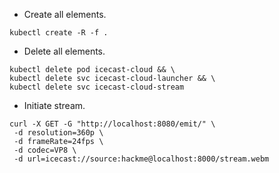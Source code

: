 * Create all elements.
```shell script
kubectl create -R -f .
```
* Delete all elements.
```shell script
kubectl delete pod icecast-cloud && \
kubectl delete svc icecast-cloud-launcher && \
kubectl delete svc icecast-cloud-stream
```
* Initiate stream.
```shell script
curl -X GET -G "http://localhost:8080/emit/" \
 -d resolution=360p \
 -d frameRate=24fps \
 -d codec=VP8 \
 -d url=icecast://source:hackme@localhost:8000/stream.webm
```